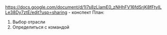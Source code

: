 https://docs.google.com/document/d/1l7s8zLlamE0_zNHhFV16fdSrjK8fFtyILLe38Dy7ztE/edit?usp=sharing - конспект
План: 
1. Выбор отрасли
2. Определиться с командой

